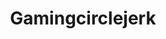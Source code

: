 ---
title: Gamingcirclejerk
crosslinks:
- gaming
- Games
- PS4
- pcgaming
- pcmasterrace
- Fallout
- masseffect
- KotakuInAction
- xboxone
- witcher
- NintendoSwitch
- AskReddit
- tmsbmeta
- youtubefactsbot
- patientgamers
- youtubot
- skyrim
- GameDeals
- deadrising
- WWII
---